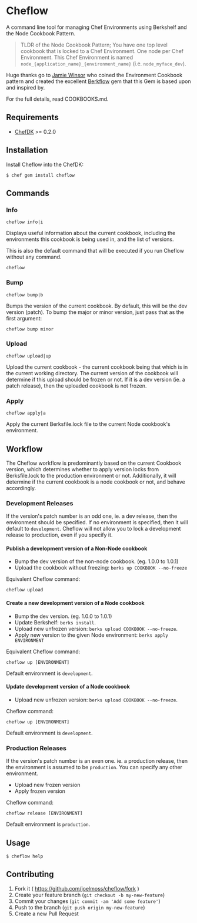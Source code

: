 # Cheflow

A command line tool for managing Chef Environments using Berkshelf and the Node Cookbook Pattern.

> TLDR of the Node Cookbook Pattern; You have one top level cookbook that is locked to a Chef
Environment. One node per Chef Environment. This Chef Environment is named
`node_{application_name}_{environment_name}` (i.e. `node_myface_dev`).

Huge thanks go to [Jamie Winsor](https://github.com/reset) who coined the Environment Cookbook
pattern and created the excellent [Berkflow](https://github.com/reset/berkflow) gem that this Gem is
based upon and inspired by.

For the full details, read COOKBOOKS.md.


## Requirements

* [ChefDK](http://getchef.com/downloads/chef-dk) >= 0.2.0


## Installation

Install Cheflow into the ChefDK:

    $ chef gem install cheflow



## Commands

### Info

    cheflow info|i

Displays useful information about the current cookbook, including the environments this cookbook is
being used in, and the list of versions.

This is also the default command that will be executed if you run Cheflow without any command.

    cheflow

### Bump

    cheflow bump|b

Bumps the version of the current cookbook. By default, this will be the dev version (patch). To bump
the major or minor version, just pass that as the first argument:

    cheflow bump minor

### Upload

    cheflow upload|up

Upload the current cookbook - the current cookbook being that which is in the current working
directory. The current version of the cookbook will determine if this upload should be frozen or
not. If it is a dev version (ie. a patch release), then the uploaded cookbook is not frozen.

### Apply

    cheflow apply|a

Apply the current Berksfile.lock file to the current Node cookbook's environment.



## Workflow

The Cheflow workflow is predominantly based on the current Cookbook version, which determines
whether to apply version locks from Berksfile.lock to the production environment or not.
Additionally, it will determine if the current cookbook is a node cookbook or not, and behave
accordingly.


### Development Releases

If the version's patch number is an odd one, ie. a dev release, then the environment should be
specified. If no environment is specified, then it will default to `development`. Cheflow will not
allow you to lock a development release to production, even if you specify it.


#### Publish a development version of a Non-Node cookbook

- Bump the dev version of the non-node cookbook. (eg. 1.0.0 to 1.0.1)
- Upload the cookbook without freezing: `berks up COOKBOOK --no-freeze`

Equivalent Cheflow command:

    cheflow upload


#### Create a new development version of a Node cookbook

- Bump the dev version. (eg. 1.0.0 to 1.0.1)
- Update Berkshelf: `berks install`.
- Upload new unfrozen version: `berks upload COOKBOOK --no-freeze`.
- Apply new version to the given Node environment: `berks apply ENVIRONMENT`

Equivalent Cheflow command:

    cheflow up [ENVIRONMENT]

Default environment is `development`.


#### Update development version of a Node cookbook

- Upload new unfrozen version: `berks upload COOKBOOK --no-freeze`.

Cheflow command:

    cheflow up [ENVIRONMENT]

Default environment is `development`.


### Production Releases

If the version's patch number is an even one. ie. a production release, then the environment is
assumed to be `production`. You can specify any other environment.

- Upload new frozen version
- Apply frozen version

Cheflow command:

    cheflow release [ENVIRONMENT]

Default environment is `production`.


## Usage

    $ cheflow help



## Contributing

1. Fork it ( https://github.com/joelmoss/cheflow/fork )
2. Create your feature branch (`git checkout -b my-new-feature`)
3. Commit your changes (`git commit -am 'Add some feature'`)
4. Push to the branch (`git push origin my-new-feature`)
5. Create a new Pull Request
